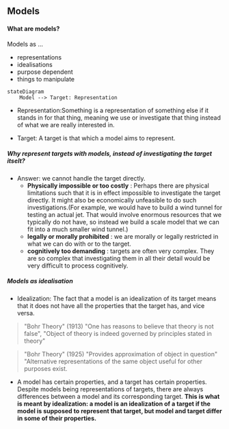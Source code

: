 ## Models

#### What are models?
Models as ...
- representations
- idealisations
- purpose dependent
- things to manipulate

```mermaid
stateDiagram
    Model --> Target: Representation
```

- Representation:Something is a representation of something else if it stands in for that thing, meaning we use or investigate that thing instead of what we are really interested in.

- Target: A target is that which a model aims to represent.

##### Why represent targets with models, instead of investigating the target itselt?

- Answer: we cannot handle the target directly. 
    - **Physically impossible or too costly** : Perhaps there are physical limitations such that it is in effect impossible to investigate the target directly. It might also be economically unfeasible to do such investigations.(For example, we would have to build a wind tunnel for testing an actual jet. That would involve enormous resources that we typically do not have, so instead we build a scale model that we can fit into a much smaller wind tunnel.)
    -  **legally or morally prohibited** : we are morally or legally restricted in what we can do with or to the target.
    -  **cognitively too demanding** : targets are often very complex. They are so complex that investigating them in all their detail would be very difficult to process cognitively.


##### Models as idealisation

- Idealization: The fact that a model is an idealization of its target means that it does not have all the properties that the target has, and vice versa.

> "Bohr Theory" (1913) "One has reasons to believe that theory is not false", "Object of theory is indeed governed by principles stated in theory"

> "Bohr Theory" (1925) "Provides approximation of object in question" "Alternative representations of the same object useful for other purposes exist. 

- A model has certain properties, and a target has certain properties. Despite models being representations of targets, there are always differences between a model and its corresponding target. **This is what is meant by idealization: a model is an idealization of a target if the model is supposed to represent that target, but model and target differ in some of their properties.**

